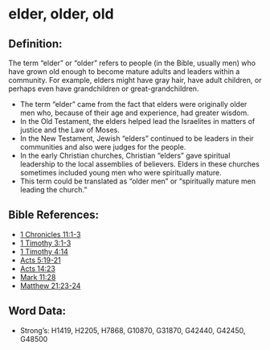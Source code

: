 # elder, older, old

## Definition:

The term “elder” or “older” refers to people (in the Bible, usually men) who have grown old enough to become mature adults and leaders within a community. For example, elders might have gray hair, have adult children, or perhaps even have grandchildren or great-grandchildren.

* The term “elder” came from the fact that elders were originally older men who, because of their age and experience, had greater wisdom.
* In the Old Testament, the elders helped lead the Israelites in matters of justice and the Law of Moses.
* In the New Testament, Jewish “elders” continued to be leaders in their communities and also were judges for the people.
* In the early Christian churches, Christian “elders” gave spiritual leadership to the local assemblies of believers. Elders in these churches sometimes included young men who were spiritually mature.
* This term could be translated as “older men” or “spiritually mature men leading the church.”

## Bible References:

* [1 Chronicles 11:1-3](rc://en/tn/help/1ch/11/01)
* [1 Timothy 3:1-3](rc://en/tn/help/1ti/03/01)
* [1 Timothy 4:14](rc://en/tn/help/1ti/04/14)
* [Acts 5:19-21](rc://en/tn/help/act/05/19)
* [Acts 14:23](rc://en/tn/help/act/14/23)
* [Mark 11:28](rc://en/tn/help/mrk/11/28)
* [Matthew 21:23-24](rc://en/tn/help/mat/21/23)

## Word Data:

* Strong’s: H1419, H2205, H7868, G10870, G31870, G42440, G42450, G48500
